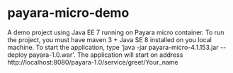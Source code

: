 # payara-micro-demo
A demo project using Java EE 7 running on Payara micro container. To run the project, you must have maven 3 + Java SE 8 installed on you local machine. To start the application, type 'java -jar payara-micro-4.1.153.jar --deploy payara-1.0.war'. The application will start on address http://localhost:8080/payara-1.0/service/greet/Your_name
